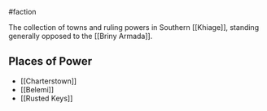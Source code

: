 #faction 

The collection of towns and ruling powers in Southern [[Khiage]], standing generally opposed to the [[Briny Armada]].

## Places of Power
- [[Charterstown]]
- [[Belemi]]
- [[Rusted Keys]]